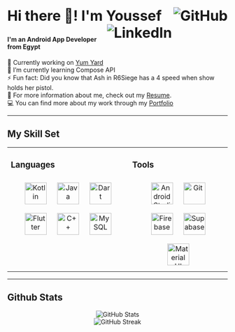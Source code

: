 <h2 align="left" style="font-size: 2rem;">
  Hi there 👋! I'm Youssef 
  <a href="https://github.com/YoussefmSaber" target="_blank">
    <img align="right" src="https://img.shields.io/badge/github-%2324292e.svg?&style=for-the-badge&logo=github&logoColor=white" alt="GitHub" style="margin-bottom: 5px;" />
  </a>
  <a href="https://linkedin.com/in/youssefmohammedsaber" target="_blank">
    <img align="right" src="https://img.shields.io/badge/linkedin-%231E77B5.svg?&style=for-the-badge&logo=linkedin&logoColor=white" alt="LinkedIn" style="margin-bottom: 5px;" />
  </a>
</h2>

<h4 align="left">I'm an Android App Developer from Egypt</h4>

<p align="left">
  🔭 Currently working on <a href="https://github.com/YoussefmSaber/Food-Recipe">Yum Yard</a><br>
  🌱 I’m currently learning Compose API<br>
  ⚡ Fun fact: Did you know that Ash in R6Siege has a 4 speed when show holds her pistol.<br>
  📃 For more information about me, check out my <a href="https://drive.google.com/file/d/18C9oFfjkN4BsVVjRYPG1ocAcujuk6xPp/view?usp=drive_link">Resume</a>.<br>
  💻 You can find more about my work through my  <a href="https://youssefmsaber.tech">Portfolio</a>
</p>

---

## My Skill Set  

<table>
<tr>
<td valign="top">

### Languages  
<div align="center">  
  <a href="https://kotlinlang.org/" target="_blank"><img style="margin: 10px" src="https://profilinator.rishav.dev/skills-assets/kotlinlang-icon.svg" alt="Kotlin" height="50" /></a>
  <a href="https://www.java.com/" target="_blank"><img style="margin: 10px" src="https://profilinator.rishav.dev/skills-assets/java-original-wordmark.svg" alt="Java" height="50" /></a>
  <a href="https://dart.dev/" target="_blank"><img style="margin: 10px" src="https://img.uxwing.com/wp-content/themes/uxwing/download/brands-social-media/dart-programming-language-icon.png" alt="Dart" height="50" /></a>
  <a href="https://flutter.dev/" target="_blank"><img style="margin: 10px" src="https://static-00.iconduck.com/assets.00/flutter-icon-413x512-4picx6vy.png" alt="Flutter" height="50" /></a>
  <a href="https://www.cplusplus.com/" target="_blank"><img style="margin: 10px" src="https://profilinator.rishav.dev/skills-assets/cplusplus-original.svg" alt="C++" height="50" /></a>
  <a href="https://www.mysql.com/" target="_blank"><img style="margin: 10px" src="https://profilinator.rishav.dev/skills-assets/mysql-original-wordmark.svg" alt="MySQL" height="50" /></a>  
</div>

</td>
<td valign="top">

### Tools  
<div align="center">  
  <a href="https://developer.android.com/studio" target="_blank"><img style="margin: 10px" src="https://1.bp.blogspot.com/-LgTa-xDiknI/X4EflN56boI/AAAAAAAAPuk/24YyKnqiGkwRS9-_9suPKkfsAwO4wHYEgCLcBGAsYHQ/s0/image9.png" alt="Android Studio" height="50" /></a>
  <a href="https://github.com/" target="_blank"><img style="margin: 10px" src="https://profilinator.rishav.dev/skills-assets/git-scm-icon.svg" alt="Git" height="50" /></a>
  <a href="https://firebase.google.com/" target="_blank"><img style="margin: 10px" src="https://profilinator.rishav.dev/skills-assets/firebase.png" alt="Firebase" height="50" /></a>
  <a href="https://supabase.com/" target="_blank"><img style="margin: 10px" src="https://seeklogo.com/images/S/supabase-logo-DCC676FFE2-seeklogo.com.png" alt="Supabase" height="50" /></a>
  <a href="https://mui.com/" target="_blank"><img style="margin: 10px" src="https://profilinator.rishav.dev/skills-assets/mui.png" alt="Material UI" height="50" /></a>  
</div>

</td>
</tr>
</table>

---

## Github Stats  

<div align="center">
  <img src="https://github-readme-stats.vercel.app/api?username=YoussefmSaber&show_icons=true&theme=vue-dark&count_private=true&hide_border=true" alt="GitHub Stats"/>
</div>
<div align="center">
  <img src="https://github-readme-streak-stats.herokuapp.com?user=YoussefmSaber&theme=onedark&hide_border=true&date_format=j%20M%5B%20Y%5D" alt="GitHub Streak"/>
</div>

<br>
